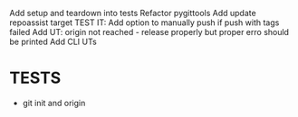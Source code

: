 Add setup and teardown into tests
Refactor pygittools
Add update repoassist target
TEST IT: Add option to manually push if push with tags failed
Add UT: origin not reached - release properly but proper erro should be printed
Add CLI UTs

# TESTS
- git init and origin
